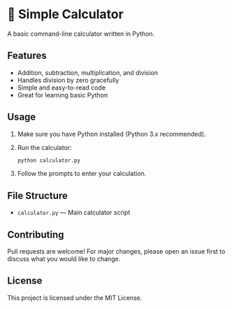 # 🧮 Simple Calculator

A basic command-line calculator written in Python.

## Features

- Addition, subtraction, multiplication, and division
- Handles division by zero gracefully
- Simple and easy-to-read code
- Great for learning basic Python

## Usage

1. Make sure you have Python installed (Python 3.x recommended).
2. Run the calculator:

   ```bash
   python calculator.py
   ```

3. Follow the prompts to enter your calculation.

## File Structure

- `calculator.py` — Main calculator script

## Contributing

Pull requests are welcome! For major changes, please open an issue first to discuss what you would like to change.

## License

This project is licensed under the MIT License.
